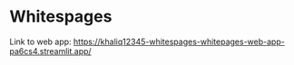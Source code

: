 # Whitespages
Link to web app: https://khaliq12345-whitespages-whitepages-web-app-pa6cs4.streamlit.app/
